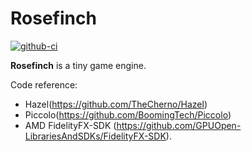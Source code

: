 # Rosefinch
<div>
    <a href="https://github.com/zhangbaochong/Rosefinch/actions?query=workflow%3AWindows">
      <img src="https://img.shields.io/github/actions/workflow/status/zhangbaochong/Rosefinch/windows.yml?branch=main&style=flat-square&logo=windows" alt="github-ci" />
    </a>
</div>

**Rosefinch** is a tiny game engine. 

Code reference:
* Hazel(https://github.com/TheCherno/Hazel)
* Piccolo(https://github.com/BoomingTech/Piccolo) 
* AMD FidelityFX-SDK (https://github.com/GPUOpen-LibrariesAndSDKs/FidelityFX-SDK).


